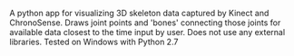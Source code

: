 A python app for visualizing 3D skeleton data captured by Kinect and ChronoSense.
Draws joint points and 'bones' connecting those joints for available data closest to the time input by user.
Does not use any external libraries.
Tested on Windows with Python 2.7
